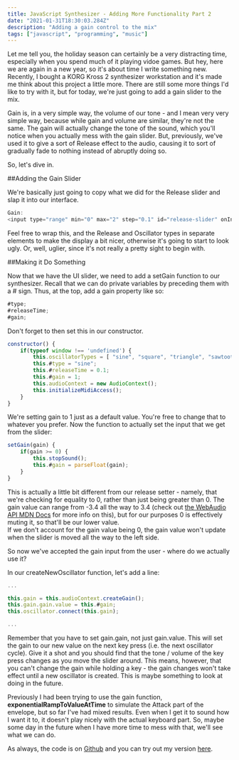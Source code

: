 ```yaml
---
title: JavaScript Synthesizer - Adding More Functionality Part 2
date: "2021-01-31T18:30:03.284Z"
description: "Adding a gain control to the mix"
tags: ["javascript", "programming", "music"]
---
```


Let me tell you, the holiday season can certainly be a very distracting time, especially when
you spend much of it playing vidoe games.  But hey, here we are again in a new year, so it's
about time I write something new.  Recently, I bought a KORG Kross 2 synthesizer workstation
and it's made me think about this project a little more.  There are still some more things
I'd like to try with it, but for today, we're just going to add a gain slider to the mix.

Gain is, in a very simple way, the volume of our tone - and I mean very very simple way,
because while gain and volume are similar, they're not the same.  The gain will actually
change the tone of the sound, which you'll notice when you actually mess with the gain
slider. But, previously, we've used it to give a sort of Release effect to the audio, causing
it to sort of gradually fade to nothing instead of abruptly doing so.

So, let's dive in.

##Adding the Gain Slider

We're basically just going to copy what we did for the Release slider and slap it into
our interface.

```javascript
Gain:
<input type="range" min="0" max="2" step="0.1" id="release-slider" onInput={(event) => midiInput.setGain(event.target.value)} />
```

Feel free to wrap this, and the Release and Oscillator types in separate elements to make
the display a bit nicer, otherwise it's going to start to look ugly.  Or, well, uglier,
since it's not really a pretty sight to begin with.

##Making it Do Something

Now that we have the UI slider, we need to add a setGain function to our synthesizer.  Recall
that we can do private variables by preceding them with a # sign.  Thus, at the top, add a gain
property like so:

```javascript
#type;
#releaseTime;
#gain;
```

Don't forget to then set this in our constructor.

```javascript
constructor() {
	if(typeof window !== 'undefined') {
		this.oscillatorTypes = [ "sine", "square", "triangle", "sawtooth" ];
		this.#type = "sine";
		this.#releaseTime = 0.1;
		this.#gain = 1;
		this.audioContext = new AudioContext();
		this.initializeMidiAccess();
	}
}
```

We're setting gain to 1 just as a default value.  You're free to change that to
whatever you prefer.  Now the function to actually set the input that we get from the slider:

```javascript
setGain(gain) {
	if(gain >= 0) {
		this.stopSound();
		this.#gain = parseFloat(gain);
	}
}	
```

This is actually a little bit different from our release setter - namely, that we're
checking for equality to 0, rather than just being greater than 0.  The gain value can
range from -3.4 all the way to 3.4 (check out [the WebAudio API MDN Docs](https://developer.mozilla.org/en-US/docs/Web/API/Web_Audio_API/Using_Web_Audio_API) for more info on this),
but for our purposes 0 is effectively muting it, so that'll be our lower value.  
If we don't account for the gain value being 0, the gain value won't update when
the slider is moved all the way to the left side.

So now we've accepted the gain input from the user - where do we actually use it?

In our createNewOscillator function, let's add a line:

```javascript
...

this.gain = this.audioContext.createGain();
this.gain.gain.value = this.#gain;
this.oscillator.connect(this.gain);		

...
```

Remember that you have to set gain.gain, not just gain.value.  This will set the gain to
our new value on the next key press (i.e. the next oscillator cycle).  Give it a shot
and you should find that the tone / volume of the key press changes as you move the
slider around.  This means, however, that you can't change the gain while holding a
key - the gain changes won't take effect until a new oscillator is created.  This is
maybe something to look at doing in the future.

Previously I had been trying to use the gain function, **exponentialRampToValueAtTime** to
simulate the Attack part of the envelope, but so far I've had mixed results.  Even when
I get it to sound how I want it to, it doesn't play nicely with the actual keyboard part.
So, maybe some day in the future when I have more time to mess with that, we'll see what
we can do.

 As always, the code is on [Github](https://github.com/dwalizer/WebMIDIInput) and you can try out my version [here](/synthesizer).